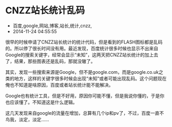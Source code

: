 # CNZZ站长统计乱码
- 百度,google,网站,博客,站长,统计,cnzz,
- 2014-11-24 04:55:55


很早的时候申请了CNZZ站长统计的统计代码，但是看到的FLASH图标都是乱码的。所以停了很长时间没有用。最近发现，百度统计很多时候也显示不出来自Google的搜索关键字，经常会显示“未知”，这两天把CNZZ站长统计的加上去了，结果，那些图表还是乱码，那就没辙了。



其实，发现一些搜索来源是Google，但不是google.com，而是google.co.uk之类的地方，这样的关键字很多时候会出现“未知”或者可能出现乱码。这个问题现在俺也不知道是啥原因，百度或者站长统计能不能解决。

Google也有统计工具，但是不好用，原因你可能不懂，但是我说你懂的，于是你也应该懂了。不知道这是什么逻辑。

这几天发现来自google的流量在增加，总算有几个ip和pv了，不过，百度一直不鸟我，淡定，淡定……
